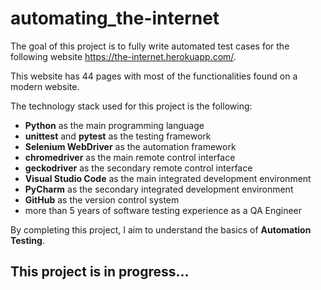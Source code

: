# automating_the-internet

The goal of this project is to fully write automated test cases for the following website <https://the-internet.herokuapp.com/>.

This website has 44 pages with most of the functionalities found on a modern website.

The technology stack used for this project is the following:

- **Python** as the main programming language
- **unittest** and **pytest** as the testing framework
- **Selenium WebDriver** as the automation framework
- **chromedriver** as the main remote control interface
- **geckodriver** as the secondary remote control interface
- **Visual Studio Code** as the main integrated development environment
- **PyCharm** as the secondary integrated development environment
- **GitHub** as the version control system
- more than 5 years of software testing experience as a QA Engineer

By completing this project, I aim to understand the basics of **Automation Testing**.

## This project is in progress...
